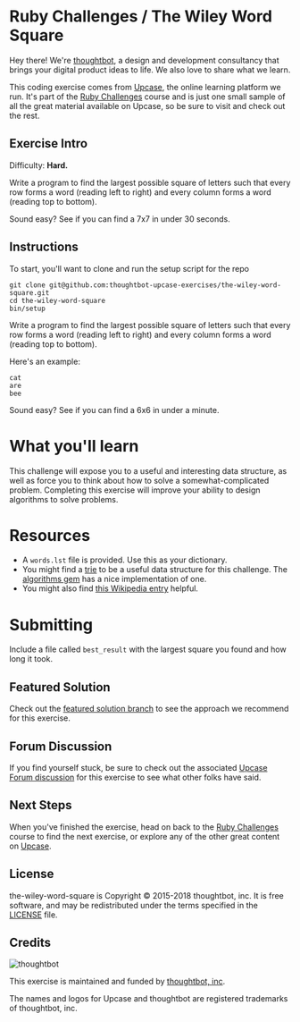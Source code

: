 # Ruby Challenges / The Wiley Word Square

Hey there! We're [thoughtbot](https://thoughtbot.com), a design and
development consultancy that brings your digital product ideas to life.
We also love to share what we learn.

This coding exercise comes from [Upcase](https://thoughtbot.com/upcase),
the online learning platform we run. It's part of the
[Ruby Challenges](https://thoughtbot.com/upcase/ruby-challenges) course and is just one small sample of all
the great material available on Upcase, so be sure to visit and check out the rest.

## Exercise Intro

Difficulty: **Hard.**

Write a program to find the largest possible square of letters such that every row forms a word (reading left to right) and every column forms a word (reading top to bottom).

Sound easy? See if you can find a 7x7 in under 30 seconds.

## Instructions

To start, you'll want to clone and run the setup script for the repo

    git clone git@github.com:thoughtbot-upcase-exercises/the-wiley-word-square.git
    cd the-wiley-word-square
    bin/setup

Write a program to find the largest possible square of letters such that every row forms a word (reading left to right) and every column forms a word (reading top to bottom).

Here's an example:
```
cat
are
bee
```

Sound easy? See if you can find a 6x6 in under a minute.

# What you'll learn

This challenge will expose you to a useful and interesting data structure, as well as force you to think about how to solve a somewhat-complicated problem. Completing this exercise will improve your ability to design algorithms to solve problems.

# Resources

* A `words.lst` file is provided. Use this as your dictionary.
* You might find a [trie](http://en.wikipedia.org/wiki/Trie) to be a useful data structure for this challenge. The [algorithms gem](https://github.com/kanwei/algorithms) has a nice implementation of one.
* You might also find [this Wikipedia entry](http://en.wikipedia.org/wiki/Word_square) helpful.

# Submitting

Include a file called `best_result` with the largest square you found and how long it took.

## Featured Solution

Check out the [featured solution branch](https://github.com/thoughtbot-upcase-exercises/the-wiley-word-square/compare/featured-solution#toc) to
see the approach we recommend for this exercise.

## Forum Discussion

If you find yourself stuck, be sure to check out the associated
[Upcase Forum discussion](https://forum.upcase.com/t/ruby-challenges-the-wiley-word-square/4608)
for this exercise to see what other folks have said.

## Next Steps

When you've finished the exercise, head on back to the
[Ruby Challenges](https://thoughtbot.com/upcase/ruby-challenges) course to find the next exercise,
or explore any of the other great content on
[Upcase](https://thoughtbot.com/upcase).

## License

the-wiley-word-square is Copyright © 2015-2018 thoughtbot, inc. It is free software,
and may be redistributed under the terms specified in the
[LICENSE](/LICENSE.md) file.

## Credits

![thoughtbot](https://presskit.thoughtbot.com/assets/images/logo.svg)

This exercise is maintained and funded by
[thoughtbot, inc](http://thoughtbot.com/community).

The names and logos for Upcase and thoughtbot are registered trademarks of
thoughtbot, inc.
